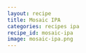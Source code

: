 ```yaml
---
layout: recipe
title: Mosaic IPA
categories: recipes ipa
recipe_id: mosaic-ipa
image: mosaic-ipa.png
---
```

